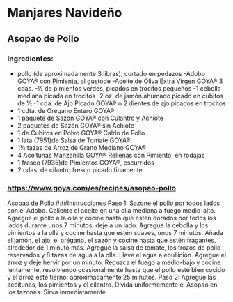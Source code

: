 <div align "center">



# Manjares Navideño
## Asopao de Pollo
### Ingredientes:
- pollo (de aproximadamente 3 libras), cortado en pedazos 
-Adobo GOYA® con Pimienta, al gustode 
-Aceite de Oliva Extra Virgen GOYA® 3 cdas.
-½ de pimientos verdes, picados en trocitos pequeños
-1 cebolla mediana picada en trocitos
-2 oz. de jamón ahumado picado en cubitos de ½
-1 cda. de Ajo Picado GOYA® o 2 dientes de ajo picados en trocitos
- 1 cdta. de Orégano Entero GOYA®
- 1 paquete de Sazón GOYA® con Culantro y Achiote
- 2 paquetes de Sazón GOYA® sin Achiote
- 1 de Cubitos en Polvo GOYA® Caldo de Pollo
- 1 lata (7951)de Salsa de Tomate GOYA®
- 1½ tazas de Arroz de Grano Mediano GOYA®
- 4 Aceitunas Manzanilla GOYA® Rellenas con Pimiento, en rodajas
- 1 frasco (7935)de Pimientos GOYA®, escurridos
- 2 cdas. de cilantro fresco picado finamente
### https://www.goya.com/es/recipes/asopao-pollo
Asopao de Pollo
###Instrucciones
Paso 1: Sazone el pollo por todos lados con el Adobo. Caliente el aceite en una olla mediana a fuego medio-alto. Agregue el pollo a la olla y cocine hasta que estén dorados por todos los lados durante unos 7 minutos, deje a un lado. Agregue la cebolla y los pimientos a la olla y cocine hasta que estén suaves, unos 7 minutos. Añada el jamón, el ajo, el orégano, el sazón y cocine hasta que estén fragantes, alrededor de 1 minuto más. Agregue la salsa de tomate, los trozos de pollo reservados y 8 tazas de agua a la olla. Lleve el agua a ebullición. Agregue el arroz y deje hervir por un minuto. Reduzca el fuego a medio-bajo y cocine lentamente, revolviendo ocasionalmente hasta que el pollo esté bien cocido y el arroz esté tierno, aproximadamente 25 minutos.
Paso 2: Agregue las aceitunas, los pimientos y el cilantro. Divida uniformemente el Asopao en los tazones. Sirva inmediatamente
